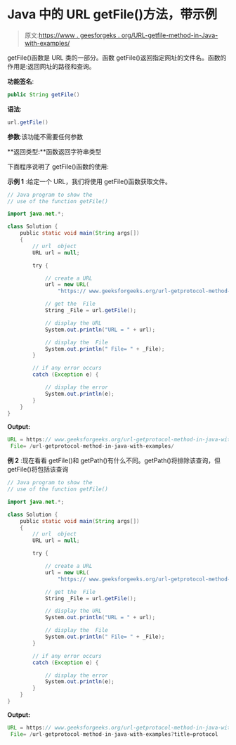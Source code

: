 # Java 中的 URL getFile()方法，带示例

> 原文:[https://www . geesforgeks . org/URL-getfile-method-in-Java-with-examples/](https://www.geeksforgeeks.org/url-getfile-method-in-java-with-examples/)

getFile()函数是 URL 类的一部分。函数 getFile()返回指定网址的文件名。函数的作用是:返回网址的路径和查询。

**功能签名**:

```java
public String getFile()
```

**语法**:

```java
url.getFile()
```

**参数**:该功能不需要任何参数

**返回类型:**函数返回字符串类型

下面程序说明了 getFile()函数的使用:

**示例 1** :给定一个 URL，我们将使用 getFile()函数获取文件。

```java
// Java program to show the
// use of the function getFile()

import java.net.*;

class Solution {
    public static void main(String args[])
    {
        // url  object
        URL url = null;

        try {

            // create a URL
            url = new URL(
                "https:// www.geeksforgeeks.org/url-getprotocol-method-in-java-with-examples/");

            // get the  File
            String _File = url.getFile();

            // display the URL
            System.out.println("URL = " + url);

            // display the  File
            System.out.println(" File= " + _File);
        }

        // if any error occurs
        catch (Exception e) {

            // display the error
            System.out.println(e);
        }
    }
}
```

**Output:**

```java
URL = https:// www.geeksforgeeks.org/url-getprotocol-method-in-java-with-examples/
 File= /url-getprotocol-method-in-java-with-examples/

```

**例 2** :现在看看 getFile()和 getPath()有什么不同。getPath()将排除该查询，但 getFile()将包括该查询

```java
// Java program to show the
// use of the function getFile()

import java.net.*;

class Solution {
    public static void main(String args[])
    {
        // url  object
        URL url = null;

        try {

            // create a URL
            url = new URL(
                "https:// www.geeksforgeeks.org/url-getprotocol-method-in-java-with-examples?title=protocol");

            // get the  File
            String _File = url.getFile();

            // display the URL
            System.out.println("URL = " + url);

            // display the  File
            System.out.println(" File= " + _File);
        }

        // if any error occurs
        catch (Exception e) {

            // display the error
            System.out.println(e);
        }
    }
}
```

**Output:**

```java
URL = https:// www.geeksforgeeks.org/url-getprotocol-method-in-java-with-examples?title=protocol
 File= /url-getprotocol-method-in-java-with-examples?title=protocol

```